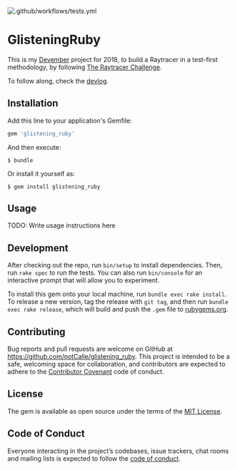 ![.github/workflows/tests.yml](https://github.com/notCalle/glistening_ruby/workflows/.github/workflows/tests.yml/badge.svg)

# GlisteningRuby

This is my [Devember][] project for 2018, to build a Raytracer in a test-first methodology, by following [The Raytracer Challenge][].

To follow along, check the [devlog][].

[devember]: https://devember.org
[The Raytracer Challenge]: http://raytracerchallenge.com
[devlog]: https://blog.discord.bofh.se/category/devlog/

## Installation

Add this line to your application's Gemfile:

```ruby
gem 'glistening_ruby'
```

And then execute:

    $ bundle

Or install it yourself as:

    $ gem install glistening_ruby

## Usage

TODO: Write usage instructions here

## Development

After checking out the repo, run `bin/setup` to install dependencies. Then, run `rake spec` to run the tests. You can also run `bin/console` for an interactive prompt that will allow you to experiment.

To install this gem onto your local machine, run `bundle exec rake install`. To release a new version, tag the release with `git tag`, and then run `bundle exec rake release`, which will build and push the `.gem` file to [rubygems.org](https://rubygems.org).

## Contributing

Bug reports and pull requests are welcome on GitHub at https://github.com/notCalle/glistening_ruby. This project is intended to be a safe, welcoming space for collaboration, and contributors are expected to adhere to the [Contributor Covenant](http://contributor-covenant.org) code of conduct.

## License

The gem is available as open source under the terms of the [MIT License](https://opensource.org/licenses/MIT).

## Code of Conduct

Everyone interacting in the project’s codebases, issue trackers, chat rooms and mailing lists is expected to follow the [code of conduct](https://github.com/notCalle/glistening_ruby/blob/master/CODE_OF_CONDUCT.md).
